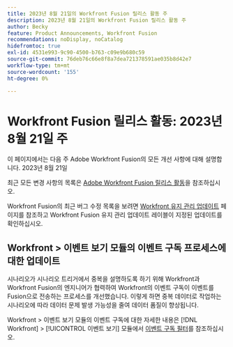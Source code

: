 ```yaml
---
title: 2023년 8월 21일의 Workfront Fusion 릴리스 활동 주
description: 2023년 8월 21일의 Workfront Fusion 릴리스 활동 주
author: Becky
feature: Product Announcements, Workfront Fusion
recommendations: noDisplay, noCatalog
hidefromtoc: true
exl-id: 4531e993-9c90-4500-b763-c09e9b680c59
source-git-commit: 76deb76c66e8f8a7dea721378591ae035b8d42e7
workflow-type: tm+mt
source-wordcount: '155'
ht-degree: 0%

---
```


# Workfront Fusion 릴리스 활동: 2023년 8월 21일 주

이 페이지에서는 다음 주 Adobe Workfront Fusion의 모든 개선 사항에 대해 설명합니다.
2023년 8월 21일

최근 모든 변경 사항의 목록은 [Adobe Workfront Fusion 릴리스 활동](../../../product-announcements/product-releases/fusion-release-activity/fusion-release-activity.md)을 참조하십시오.

Workfront Fusion의 최근 버그 수정 목록을 보려면 [Workfront 유지 관리 업데이트](https://experienceleague.adobe.com/docs/workfront-known-issues/releases/current-updates.html) 페이지를 참조하고 Workfront Fusion 유지 관리 업데이트 레이블이 지정된 업데이트를 확인하십시오.

## Workfront > 이벤트 보기 모듈의 이벤트 구독 프로세스에 대한 업데이트

시나리오가 시나리오 트리거에서 중복을 설명하도록 하기 위해 Workfront과 Workfront Fusion의 엔지니어가 협력하여 Workfront의 이벤트 구독이 이벤트를 Fusion으로 전송하는 프로세스를 개선했습니다. 이렇게 하면 중복 데이터로 작업하는 시나리오에 따라 데이터 문제 발생 가능성을 줄여 데이터 품질이 향상됩니다.

Workfront > 이벤트 보기 모듈의 이벤트 구독에 대한 자세한 내용은  [!DNL Workfront] > [!UICONTROL 이벤트 보기] 모듈에서 [이벤트 구독 필터](/help/quicksilver/workfront-fusion/apps-and-their-modules/workfront-modules.md#event-subscription-filters-in-the-workfront--watch-events-modules)를 참조하십시오.
